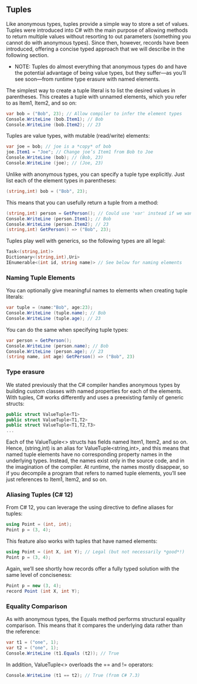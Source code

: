 ﻿## Tuples
Like anonymous types, tuples provide a simple way to store a set of values. Tuples
were introduced into C# with the main purpose of allowing methods to return
multiple values without resorting to out parameters (something you cannot do with
anonymous types). Since then, however, records have been introduced, offering a
concise typed approach that we will describe in the following section.

- NOTE: Tuples do almost everything that anonymous types do and
  have the potential advantage of being value types, but they
  suffer—as you’ll see soon—from runtime type erasure with
  named elements.

The simplest way to create a tuple literal is to list the desired values in parentheses.
This creates a tuple with unnamed elements, which you refer to as Item1, Item2, and
so on:
```csharp
var bob = ("Bob", 23); // Allow compiler to infer the element types
Console.WriteLine (bob.Item1); // Bob
Console.WriteLine (bob.Item2); // 23
```
Tuples are value types, with mutable (read/write) elements:
```csharp
var joe = bob; // joe is a *copy* of bob
joe.Item1 = "Joe"; // Change joe’s Item1 from Bob to Joe
Console.WriteLine (bob); // (Bob, 23)
Console.WriteLine (joe); // (Joe, 23)
```
Unlike with anonymous types, you can specify a tuple type explicitly. Just list each of
the element types in parentheses:
```csharp
(string,int) bob = ("Bob", 23);
```
This means that you can usefully return a tuple from a method:
```csharp
(string,int) person = GetPerson(); // Could use 'var' instead if we want
Console.WriteLine (person.Item1); // Bob
Console.WriteLine (person.Item2); // 23
(string,int) GetPerson() => ("Bob", 23);
```
Tuples play well with generics, so the following types are all legal:
```csharp
Task<(string,int)>
Dictionary<(string,int),Uri>
IEnumerable<(int id, string name)> // See below for naming elements
```

### Naming Tuple Elements
You can optionally give meaningful names to elements when creating tuple literals:
```csharp
var tuple = (name:"Bob", age:23);
Console.WriteLine (tuple.name); // Bob
Console.WriteLine (tuple.age); // 23
```
You can do the same when specifying tuple types:
```csharp
var person = GetPerson();
Console.WriteLine (person.name); // Bob
Console.WriteLine (person.age); // 23
(string name, int age) GetPerson() => ("Bob", 23)
```

### Type erasure
We stated previously that the C# compiler handles anonymous types by building
custom classes with named properties for each of the elements. With tuples, C#
works differently and uses a preexisting family of generic structs:
```csharp
public struct ValueTuple<T1>
public struct ValueTuple<T1,T2>
public struct ValueTuple<T1,T2,T3>
...
```
Each of the ValueTuple<> structs has fields named Item1, Item2, and so on.
Hence, (string,int) is an alias for ValueTuple<string,int>, and this means that
named tuple elements have no corresponding property names in the underlying
types. Instead, the names exist only in the source code, and in the imagination
of the compiler. At runtime, the names mostly disappear, so if you decompile a
program that refers to named tuple elements, you’ll see just references to Item1,
Item2, and so on.

### Aliasing Tuples (C# 12)
From C# 12, you can leverage the using directive to define aliases for tuples:
```csharp
using Point = (int, int);
Point p = (3, 4);
```
This feature also works with tuples that have named elements:
```csharp
using Point = (int X, int Y); // Legal (but not necessarily *good*!)
Point p = (3, 4);
```
Again, we’ll see shortly how records offer a fully typed solution with the same level
of conciseness:
```csharp
Point p = new (3, 4);
record Point (int X, int Y);
```
### Equality Comparison
As with anonymous types, the Equals method performs structural equality comparison. This means that it compares the underlying data rather than the reference:
```csharp
var t1 = ("one", 1);
var t2 = ("one", 1);
Console.WriteLine (t1.Equals (t2)); // True
```
In addition, ValueTuple<> overloads the == and != operators:
```csharp
Console.WriteLine (t1 == t2); // True (from C# 7.3)
```